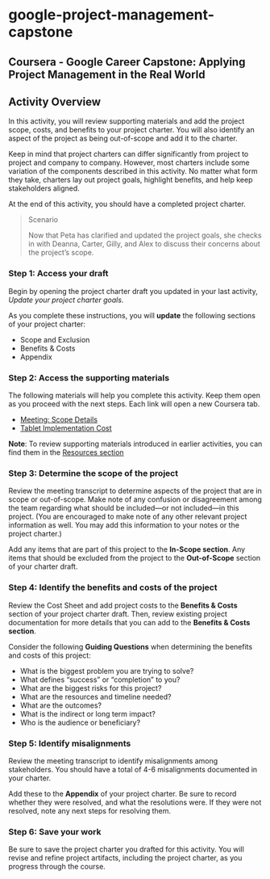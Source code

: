 # google-project-management-capstone
## Coursera - Google Career Capstone: Applying Project Management in the Real World

## Activity Overview
In this activity, you will review supporting materials and add the project scope, costs, and benefits to your project charter. You will also identify an aspect of the project as being out-of-scope and add it to the charter.

Keep in mind that project charters can differ significantly from project to project and company to company. However, most charters include some variation of the components described in this activity. No matter what form they take, charters lay out project goals, highlight benefits, and help keep stakeholders aligned.

At the end of this activity, you should have a completed project charter.


> Scenario
> 
>Now that Peta has clarified and updated the project goals, she checks in with Deanna, Carter, Gilly, and Alex to discuss their concerns about the project’s scope. 

### Step 1: Access your draft
Begin by opening the project charter draft you updated in your last activity, *Update your project charter goals*. 

As you complete these instructions, you will **update** the following sections of your project charter:
- Scope and Exclusion
- Benefits & Costs
- Appendix

### Step 2: Access the supporting materials
The following materials will help you complete this activity. Keep them open as you proceed with the next steps. Each link will open a new Coursera tab.
- [Meeting: Scope Details](https://www.coursera.org/learn/applying-project-management/resources/oGvLo)
- [Tablet Implementation Cost](https://www.coursera.org/learn/applying-project-management/resources/DiTdO)

**Note**: To review supporting materials introduced in earlier activities, you can find them in the [Resources section](https://www.coursera.org/learn/applying-project-management/resources)

### Step 3: Determine the scope of the project

Review the meeting transcript to determine aspects of the project that are in scope or out-of-scope. Make note of any confusion or disagreement among the team regarding what should be included—or not included—in this project. (You are encouraged to make note of any other relevant project information as well. You may add this information to your notes or the project charter.)

Add any items that are part of this project to the **In-Scope section**. Any items that should be excluded from the project to the **Out-of-Scope** section of your charter draft.

### Step 4: Identify the benefits and costs of the project 

Review the Cost Sheet and add project costs to the **Benefits & Costs** section of your project charter draft. Then, review existing project documentation for more details that you can add to the **Benefits & Costs section**. 

Consider the following **Guiding Questions** when determining the benefits and costs of this project: 

- What is the biggest problem you are trying to solve?
- What defines “success” or “completion” to you?
- What are the biggest risks for this project?
- What are the resources and timeline needed?
- What are the outcomes? 
- What is the indirect or long term impact?  
- Who is the audience or beneficiary?

### Step 5: Identify misalignments 

Review the meeting transcript to identify misalignments among stakeholders. You should have a total of 4-6 misalignments documented in your charter.

Add these to the **Appendix** of your project charter. Be sure to record whether they were resolved, and what the resolutions were. If they were not resolved, note any next steps for resolving them.

### Step 6: Save your work 

Be sure to save the project charter you drafted for this activity. You will revise and refine project artifacts, including the project charter, as you progress through the course. 
